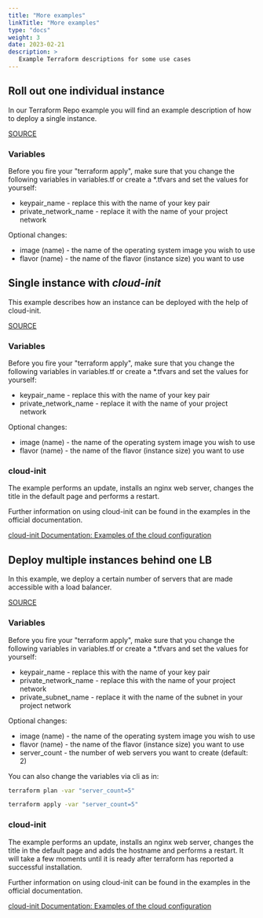 ```yaml
---
title: "More examples"
linkTitle: "More examples"
type: "docs"
weight: 3
date: 2023-02-21
description: >
   Example Terraform descriptions for some use cases
---
```


## Roll out one individual instance

In our Terraform Repo example you will find an example description of how to deploy a single instance.

[SOURCE](https://github.com/pluscloudopen/terraform-pco/tree/main/just-one-instance)

### Variables

Before you fire your "terraform apply", make sure that you change the following variables in variables.tf or create a *.tfvars and set the values for yourself:

* keypair_name - replace this with the name of your key pair
* private_network_name - replace it with the name of your project network

Optional changes:

* image (name) - the name of the operating system image you wish to use
* flavor (name) - the name of the flavor (instance size) you want to use

## Single instance with *cloud-init*

This example describes how an instance can be deployed with the help of cloud-init.

[SOURCE](https://github.com/pluscloudopen/terraform-pco/tree/main/instance-using-cloud-init)

### Variables

Before you fire your "terraform apply", make sure that you change the following variables in variables.tf or create a *.tfvars and set the values for yourself:

* keypair_name - replace this with the name of your key pair
* private_network_name - replace it with the name of your project network

Optional changes:

* image (name) - the name of the operating system image you wish to use
* flavor (name) - the name of the flavor (instance size) you want to use

### cloud-init

The example performs an update, installs an nginx web server, changes the title in the default page and performs a restart.

Further information on using cloud-init can be found in the examples in the official documentation.

[cloud-init Documentation: Examples of the cloud configuration](https://cloudinit.readthedocs.io/en/latest/reference/examples.html)

## Deploy multiple instances behind one LB

In this example, we deploy a certain number of servers that are made accessible with a load balancer.

[SOURCE](https://cloudinit.readthedocs.io/en/latest/reference/examples.html)

### Variables

Before you fire your "terraform apply", make sure that you change the following variables in variables.tf or create a *.tfvars and set the values for yourself:

* keypair_name - replace this with the name of your key pair
* private_network_name - replace this with the name of your project network
* private_subnet_name - replace it with the name of the subnet in your project network

Optional changes:

* image (name) - the name of the operating system image you wish to use
* flavor (name) - the name of the flavor (instance size) you want to use
* server_count - the number of web servers you want to create (default: 2)

You can also change the variables via cli as in:

```bash
terraform plan -var "server_count=5"
```

```bash
terraform apply -var "server_count=5"
```

### cloud-init

The example performs an update, installs an nginx web server, changes the title in the default page and adds the hostname and performs a restart. It will take a few moments until it is ready after terraform has reported a successful installation.

Further information on using cloud-init can be found in the examples in the official documentation.

[cloud-init Documentation: Examples of the cloud configuration](https://cloudinit.readthedocs.io/en/latest/reference/examples.html)
